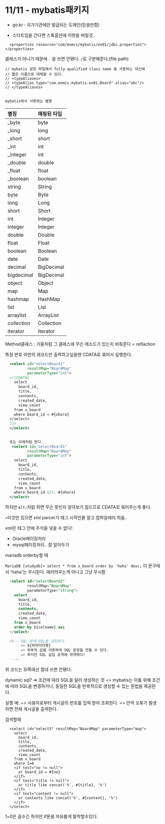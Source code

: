 



# 11/11 - mybatis패키지

- go.kr : 국가기관에만 발급되는 도메인(믿을만함)

- 스타트업을 간다면 스톡옵션에 미련을 버릴것..

`  <properties resource="com/eomcs/mybatis/ex01/jdbc.properties"></properties>`

클래스가 아니기 때문에 `.` 을 쓰면 안됀다. `/`로 구분해준다.(file path)

```
// mybatis 설정 파일에서 fully-qualified class name 을 사용하는 대신에
// 짧은 이름으로 대체할 수 있다.
// <typeAliases>
// <typeAlias type="com.eomcs.mybatis.ex01.Board" alias="abc"/>
// </typeAliases>


mybatis에서 사용하는 별명
```

| 별칭       | 매핑된 타입 |
| :--------- | :---------- |
| _byte      | byte        |
| _long      | long        |
| _short     | short       |
| _int       | int         |
| _integer   | int         |
| _double    | double      |
| _float     | float       |
| _boolean   | boolean     |
| string     | String      |
| byte       | Byte        |
| long       | Long        |
| short      | Short       |
| int        | Integer     |
| integer    | Integer     |
| double     | Double      |
| float      | Float       |
| boolean    | Boolean     |
| date       | Date        |
| decimal    | BigDecimal  |
| bigdecimal | BigDecimal  |
| object     | Object      |
| map        | Map         |
| hashmap    | HashMap     |
| list       | List        |
| arraylist  | ArrayList   |
| collection | Collection  |
| iterator   | Iterator    |

Method클래스 : 거울처럼 그 클래스에 무슨 메소드가 있는지 비춰준다 = reflaction



특정 번호 미만의 레코드만 출력하고싶을땐 CDATA로 묶어서 실행한다.

```xml
  <select id="selectBoard1" 
          resultMap="BoardMap" 
          parameterType="int">
  <![CDATA[
    select 
      board_id,
      title, 
      contents, 
      created_date,
      view_count 
    from x_board
    where board_id < #{ohora}
  </select>
  ]]>
  </select>
  
  
  또는 아래처럼 한다.
   <select id="selectBoard1" 
          resultMap="BoardMap" 
          parameterType="int">
    select 
      board_id,
      title, 
      contents, 
      created_date,
      view_count 
    from x_board
    where board_id &lt; #{ohora}
  </select>
```

하지만 `&lt;`처럼 하면 무슨 뜻인지 알아보기 힘드므로 CDATA로 묶어주는게 좋다.

`<`이것만 있으면 xml parcer가 태그 시작인줄 알고 컴파일에러 띄움..

xml은 태그 안에 주석을 넣을 수 없다!



- Oracle페이징처리
- mysql페이징처리.. 잘 알아두기



mariadb orderby할 때

`MariaDB [studydb]> select * from x_board order by 'haha' desc;` 이 문구에서 'haha'는 무시된다. 에러띄우는게 아니고 그냥 무시함



```sql
  <select id="selectBoard2" 
          resultMap="BoardMap" 
          parameterType="string">
    select 
      board_id,
      title, 
      contents, 
      created_date,
      view_count 
    from x_board
    order by ${colname} asc
  </select>
  
  <!-- SQL 문에 SQL을 삽입하기
       => ${파라미터명}
       => 외부의 값을 이용하여 SQL 문장을 만들 수 있다.
       => 하지만 SQL 삽입 공격에 취약하다!
   -->
```

위 코드는 SI쪽에선 절대 쓰면 안됀다.



dynamic sql?
=> 조건에 따라 SQL을 달리 생성하는 것
=> mybatis는 이를 위해 조건에 따라 SQL을 변경하거나,
동일한 SQL을 반복적으로 생성할 수 있는 문법을 제공한다.

실행 예:
=> 사용자로부터 게시글의 번호를 입력 받아 조회한다.
=> 만약 오류가 발생하면 전체 게시글을 출력한다.



검색할때

```
  <select id="select5" resultMap="BoardMap" parameterType="map">
    select 
      board_id,
      title, 
      contents, 
      created_date,
      view_count 
    from x_board
    where 1=0
    <if test="no != null">
      or board_id = #{no}
    </if>
    <if test="title != null">
      or title like concat('%', #{title}, '%')
    </if>
    <if test="content != null">
      or contents like concat('%', #{content}, '%')
    </if>
  </select>
```

1=0은 꼼수긴 하지만 if문을 자유롭게 탈착할수있다.

